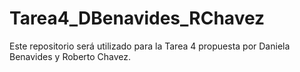 # Tarea4_DBenavides_RChavez
Este repositorio será utilizado para la Tarea 4 propuesta por Daniela Benavides y Roberto Chavez.
